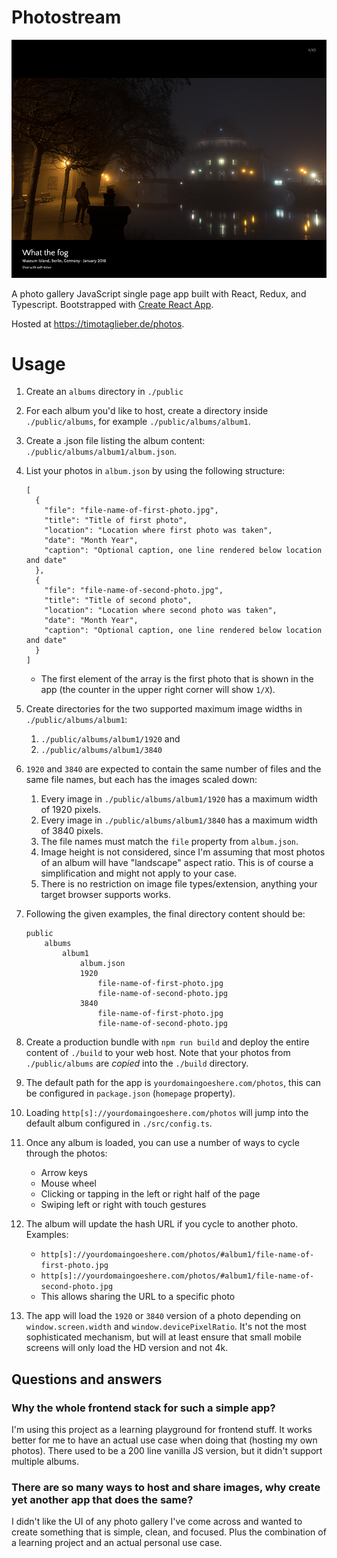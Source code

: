 # Photostream

![Screenshot of app](public/screenshot.png 'Screenshot of app')

A photo gallery JavaScript single page app built with React, Redux, and Typescript. Bootstrapped with [Create React App](https://github.com/facebook/create-react-app).

Hosted at https://timotaglieber.de/photos.

# Usage

1. Create an `albums` directory in `./public`
2. For each album you'd like to host, create a directory inside `./public/albums`, for example `./public/albums/album1`.
3. Create a .json file listing the album content: `./public/albums/album1/album.json`.
4. List your photos in `album.json` by using the following structure:
   ```
   [
     {
       "file": "file-name-of-first-photo.jpg",
       "title": "Title of first photo",
       "location": "Location where first photo was taken",
       "date": "Month Year",
       "caption": "Optional caption, one line rendered below location and date"
     },
     {
       "file": "file-name-of-second-photo.jpg",
       "title": "Title of second photo",
       "location": "Location where second photo was taken",
       "date": "Month Year",
       "caption": "Optional caption, one line rendered below location and date"
     }
   ]
   ```
   - The first element of the array is the first photo that is shown in the app (the counter in the upper right corner will show `1/X`).
5. Create directories for the two supported maximum image widths in `./public/albums/album1`:
   1. `./public/albums/album1/1920` and
   2. `./public/albums/album1/3840`
6. `1920` and `3840` are expected to contain the same number of files and the same file names, but each has the images scaled down:
   1. Every image in `./public/albums/album1/1920` has a maximum width of 1920 pixels.
   2. Every image in `./public/albums/album1/3840` has a maximum width of 3840 pixels.
   3. The file names must match the `file` property from `album.json`.
   4. Image height is not considered, since I'm assuming that most photos of an album will have "landscape" aspect ratio. This is of course a simplification and might not apply to your case.
   5. There is no restriction on image file types/extension, anything your target browser supports works.
7. Following the given examples, the final directory content should be:
   ```
   public
       albums
           album1
               album.json
               1920
                   file-name-of-first-photo.jpg
                   file-name-of-second-photo.jpg
               3840
                   file-name-of-first-photo.jpg
                   file-name-of-second-photo.jpg
   ```

8. Create a production bundle with `npm run build` and deploy the entire content of `./build` to your web host. Note that your photos from `./public/albums` are *copied* into the `./build` directory.
9. The default path for the app is `yourdomaingoeshere.com/photos`, this can be configured in `package.json` (`homepage` property).
10. Loading `http[s]://yourdomaingoeshere.com/photos` will jump into the default album configured in `./src/config.ts`.
11. Once any album is loaded, you can use a number of ways to cycle through the photos:
    * Arrow keys
    * Mouse wheel
    * Clicking or tapping in the left or right half of the page
    * Swiping left or right with touch gestures
12. The album will update the hash URL if you cycle to another photo. Examples:
    * `http[s]://yourdomaingoeshere.com/photos/#album1/file-name-of-first-photo.jpg`
    * `http[s]://yourdomaingoeshere.com/photos/#album1/file-name-of-second-photo.jpg`
    * This allows sharing the URL to a specific photo
13. The app will load the `1920` or `3840` version of a photo depending on `window.screen.width` and `window.devicePixelRatio`. It's not the most sophisticated mechanism, but will at least ensure that small mobile screens will only load the HD version and not 4k.

## Questions and answers

### Why the whole frontend stack for such a simple app?

I'm using this project as a learning playground for frontend stuff. It works better for me to have an actual use case when doing that (hosting my own photos). There used to be a 200 line vanilla JS version, but it didn't support multiple albums.

### There are so many ways to host and share images, why create yet another app that does the same?

I didn't like the UI of any photo gallery I've come across and wanted to create something that is simple, clean, and focused. Plus the combination of a learning project and an actual personal use case.
